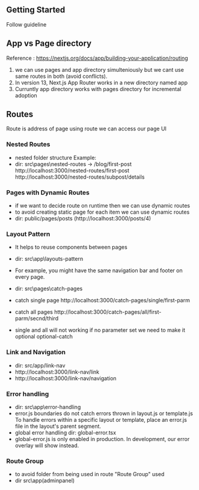 ## Getting Started

Follow guideline


## App vs Page directory
Reference : https://nextjs.org/docs/app/building-your-application/routing
1) we can use pages and app directory simulteniously but we cant use same routes in both (avoid conflicts).
2) In version 13, Next.js App Router works in a new directory named app
3) Curruntly app directory works with pages directory for incremental adoption

## Routes
Route is address of page using route we can access our page UI

### Nested Routes
- nested folder structure
Example:
- dir: src\pages\nested-routes → /blog/first-post
http://localhost:3000/nested-routes/first-post
http://localhost:3000/nested-routes/subpost/details

### Pages with Dynamic Routes
- if we want to decide route on runtime then we can use dynamic routes
- to avoid creating static page for each item we can use dynamic routes
- dir: public/pages/posts (http://localhost:3000/posts/4)

### Layout Pattern
- It helps to reuse components between pages
- dir: src\app\layouts-pattern
- For example, you might have the same navigation bar and footer on every page.

- dir: src\pages\catch-pages
- catch single page http://localhost:3000/catch-pages/single/first-parm 
- catch all pages http://localhost:3000/catch-pages/all/first-parm/secnd/third
- single and all will not working if no parameter set we need to make it optional optional-catch

### Link and Navigation

- dir: src/app/link-nav
- http://localhost:3000/link-nav/link
- http://localhost:3000/link-nav/navigation


### Error handling
- dir: src\app\error-handling
- error.js boundaries do not catch errors thrown in layout.js or template.js To handle errors within a specific layout or template, place an error.js file in the layout's parent segment.
- global error handling dir: global-error.tsx
- global-error.js is only enabled in production. In development, our error overlay will show instead.

### Route Group
- to avoid folder from being used in route "Route Group" used
- dir  src\app\(adminpanel)
